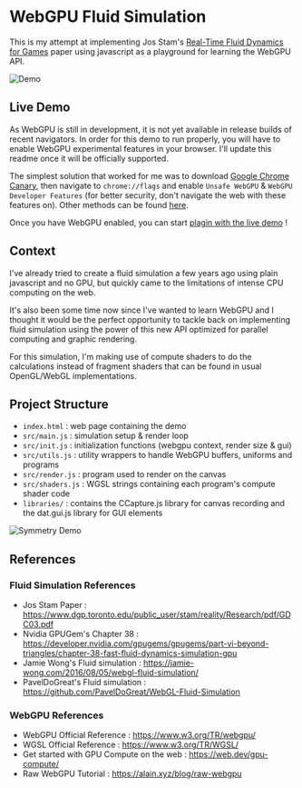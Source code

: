 # WebGPU Fluid Simulation

This is my attempt at implementing Jos Stam's [Real-Time Fluid Dynamics for Games](https://www.dgp.toronto.edu/public_user/stam/reality/Research/pdf/GDC03.pdf) paper using javascript as a playground for learning the WebGPU API.

![Demo](assets/demo.gif)

## Live Demo

As WebGPU is still in development, it is not yet available in release builds of recent navigators.
In order for this demo to run properly, you will have to enable WebGPU experimental features in your browser.
I'll update this readme once it will be officially supported.

The simplest solution that worked for me was to download [Google Chrome Canary](https://www.google.com/chrome/canary/), then navigate to `chrome://flags` and enable `Unsafe WebGPU` & `WebGPU Developer Features` (for better security, don't navigate the web with these features on).
Other methods can be found [here](https://developer.chrome.com/en/docs/web-platform/webgpu/#use).

Once you have WebGPU enabled, you can start [plagin with the live demo](https://indiana-dev.github.io/WebGPU-Fluid-Simulation/) !

## Context

I've already tried to create a fluid simulation a few years ago using plain javascript and no GPU, but quickly came to the limitations of intense CPU computing on the web.

It's also been some time now since I've wanted to learn WebGPU and I thought it would be the perfect opportunity to tackle back on implementing fluid simulation using the power of this new API optimized for parallel computing and graphic rendering.

For this simulation, I'm making use of compute shaders to do the calculations instead of fragment shaders that can be found in usual OpenGL/WebGL implementations.

## Project Structure

- `index.html` : web page containing the demo
- `src/main.js` : simulation setup & render loop
- `src/init.js` : initialization functions (webgpu context, render size & gui)
- `src/utils.js` : utility wrappers to handle WebGPU buffers, uniforms and programs
- `src/render.js` : program used to render on the canvas
- `src/shaders.js` : WGSL strings containing each program's compute shader code
- `libraries/` : contains the CCapture.js library for canvas recording and the dat.gui.js library for GUI elements

![Symmetry Demo](assets/demo1.gif)

## References

### Fluid Simulation References
- Jos Stam Paper : https://www.dgp.toronto.edu/public_user/stam/reality/Research/pdf/GDC03.pdf
- Nvidia GPUGem's Chapter 38 : https://developer.nvidia.com/gpugems/gpugems/part-vi-beyond-triangles/chapter-38-fast-fluid-dynamics-simulation-gpu
- Jamie Wong's Fluid simulation : https://jamie-wong.com/2016/08/05/webgl-fluid-simulation/
- PavelDoGreat's Fluid simulation : https://github.com/PavelDoGreat/WebGL-Fluid-Simulation

### WebGPU References
- WebGPU Official Reference : https://www.w3.org/TR/webgpu/
- WGSL Official Reference : https://www.w3.org/TR/WGSL/
- Get started with GPU Compute on the web : https://web.dev/gpu-compute/
- Raw WebGPU Tutorial : https://alain.xyz/blog/raw-webgpu